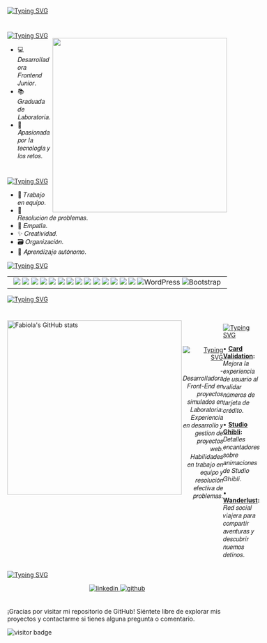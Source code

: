<a  href="https://git.io/typing-svg"><img src="https://readme-typing-svg.herokuapp.com?font=Fira+Code&pause=1000&color=F495BF&random=false&width=435&lines=%F0%9D%93%97%F0%9D%93%B8%F0%9D%93%B5%F0%9D%93%AA%2C++%F0%9D%93%A2%F0%9D%93%B8%F0%9D%94%82+%F0%9D%93%95%F0%9D%93%AA%F0%9D%93%AB%F0%9D%93%B2%F0%9D%93%B8%F0%9D%93%B5%F0%9D%93%AA+%F0%9D%93%95%F0%9D%93%B5%F0%9D%93%B8%F0%9D%93%BB%F0%9D%93%AE%F0%9D%93%BC!+%F0%9F%91%8B" alt="Typing SVG" /></a>
<p> 
<img  style="margin-top: 40px;" align="right" width="400px" src="https://38.media.tumblr.com/9e8b4f6eaf0e55021d5d4f49802709de/tumblr_na7aebnEbO1rk2t0fo1_r1_500.gif" >
</p>

<div style="margin-top: 40px;" align="left" width="800px">
<a href="https://git.io/typing-svg"><img src="https://readme-typing-svg.herokuapp.com?font=Fira+Code&pause=1000&color=F495BF&random=false&width=435&lines=%F0%9F%93%9D+%F0%9D%93%90%F0%9D%93%AC%F0%9D%93%AE%F0%9D%93%BB%F0%9D%93%AC%F0%9D%93%AA+%F0%9D%93%AD%F0%9D%93%AE+%F0%9D%93%B6%F0%9D%93%B2" alt="Typing SVG" /></a>
<ul>
  <li>💻 𝐷𝑒𝑠𝑎𝑟𝑟𝑜𝑙𝑙𝑎𝑑𝑜𝑟𝑎 𝐹𝑟𝑜𝑛𝑡𝑒𝑛𝑑 𝐽𝑢𝑛𝑖𝑜𝑟.</li>
  <li>📚 𝐺𝑟𝑎𝑑𝑢𝑎𝑑𝑎 𝑑𝑒 𝐿𝑎𝑏𝑜𝑟𝑎𝑡𝑜𝑟𝑖𝑎.</li>
  <li>🌟 𝐴𝑝𝑎𝑠𝑖𝑜𝑛𝑎𝑑𝑎 𝑝𝑜𝑟 𝑙𝑎 𝑡𝑒𝑐𝑛𝑜𝑙𝑜𝑔𝑖́𝑎 𝑦 𝑙𝑜𝑠 𝑟𝑒𝑡𝑜𝑠.</li>
</ul>
</div>
 <div style="margin-top: 40px;" align="left" width="400px">

[![Typing SVG](https://readme-typing-svg.herokuapp.com?font=Fira+Code&pause=1000&color=F495BF&random=false&width=435&lines=+%F0%9F%8E%AF+%F0%9D%93%97%F0%9D%93%AA%F0%9D%93%AB%F0%9D%93%B2%F0%9D%93%B5%F0%9D%93%B2%F0%9D%93%AD%F0%9D%93%AA%F0%9D%93%AD%F0%9D%93%AE%F0%9D%93%BC+%F0%9D%93%91%F0%9D%93%B5%F0%9D%93%AA%F0%9D%93%B7%F0%9D%93%AD%F0%9D%93%AA%F0%9D%93%BC)](https://git.io/typing-svg)
 <br>
 <ul>
  <li>🤝 𝑇𝑟𝑎𝑏𝑎𝑗𝑜 𝑒𝑛 𝑒𝑞𝑢𝑖𝑝𝑜.</li>
  <li>🧠 𝑅𝑒𝑠𝑜𝑙𝑢𝑐𝑖𝑜𝑛 𝑑𝑒 𝑝𝑟𝑜𝑏𝑙𝑒𝑚𝑎𝑠.</li>
  <li>🌈 𝐸𝑚𝑝𝑎𝑡𝑖́𝑎.</li>
  <li>✨ 𝐶𝑟𝑒𝑎𝑡𝑖𝑣𝑖𝑑𝑎𝑑.</li>
  <li>🗃️ 𝑂𝑟𝑔𝑎𝑛𝑖𝑧𝑎𝑐𝑖𝑜́𝑛.</li>
  <li>📖 𝐴𝑝𝑟𝑒𝑛𝑑𝑖𝑧𝑎𝑗𝑒 𝑎𝑢𝑡𝑜́𝑛𝑜𝑚𝑜.</li>
</ul>


</div>

[![Typing SVG](https://readme-typing-svg.herokuapp.com?font=Fira+Code&pause=1000&color=F495BF&random=false&width=435&lines=%F0%9F%9B%A0%EF%B8%8F+%F0%9D%93%97%F0%9D%93%AE%F0%9D%93%BB%F0%9D%93%BB%F0%9D%93%AA%F0%9D%93%B6%F0%9D%93%B2%F0%9D%93%AE%F0%9D%93%B7%F0%9D%93%BD%F0%9D%93%AA%F0%9D%93%BC+%F0%9D%93%A3%F0%9D%93%AE%F0%9D%93%AC%F0%9D%93%B7%F0%9D%93%B8%F0%9D%93%B5%C3%B3%F0%9D%93%B0%F0%9D%93%B2%F0%9D%93%AC%F0%9D%93%AA%F0%9D%93%BC)](https://git.io/typing-svg)
<div align="left">  
  <table><tr><td valign="top" width="33%">
<div align="center">  
 <img src="https://img.shields.io/badge/Jest-C21325?style=for-the-badge&logo=jest&logoColor=white" />
 <img src="https://img.shields.io/badge/Canva-%2300C4CC.svg?&style=for-the-badge&logo=Canva&logoColor=white" />
 <img src="https://img.shields.io/badge/Figma-F24E1E?style=for-the-badge&logo=figma&logoColor=white" />
 <img src="https://img.shields.io/badge/GIT-E44C30?style=for-the-badge&logo=git&logoColor=white" />
 <img src="https://img.shields.io/badge/Trello-0052CC?style=for-the-badge&logo=trello&logoColor=white" />
 <img src="https://img.shields.io/badge/JavaScript-323330?style=for-the-badge&logo=javascript&logoColor=F7DF1E" />
 <img src="https://img.shields.io/badge/HTML5-E34F26?style=for-the-badge&logo=html5&logoColor=white" />
 <img src="https://img.shields.io/badge/CSS3-1572B6?style=for-the-badge&logo=css3&logoColor=white" />
 <img src="https://img.shields.io/badge/VSCode-0078D4?style=for-the-badge&logo=visual%20studio%20code&logoColor=white" />
 <img src="https://img.shields.io/badge/Slack-4A154B?style=for-the-badge&logo=slack&logoColor=white" />
 <img src="https://img.shields.io/badge/Zoom-2D8CFF?style=for-the-badge&logo=zoom&logoColor=white" />
 <img src="https://img.shields.io/badge/Node.js-339933?style=for-the-badge&logo=nodedotjs&logoColor=white" />
 <img src="https://img.shields.io/badge/React-20232A?style=for-the-badge&logo=react&logoColor=61DAFB" />
 <img src="https://img.shields.io/badge/GitHub-100000?style=for-the-badge&logo=github&logoColor=white" />
  <img src="https://img.shields.io/badge/WordPress-21759B?style=for-the-badge&logo=wordpress&logoColor=white" alt="WordPress">
<img src="https://img.shields.io/badge/Bootstrap-7952B3?style=for-the-badge&logo=bootstrap&logoColor=white" alt="Bootstrap">
      </div>
    </td></tr></table>  
</div>
 
[![Typing SVG](https://readme-typing-svg.herokuapp.com?font=Fira+Code&pause=1000&color=F495BF&random=false&width=435&lines=%F0%9F%93%8A+%F0%9D%93%94%F0%9D%93%BC%F0%9D%93%BD%F0%9D%93%AA%F0%9D%93%AD%F0%9D%93%B2%F0%9D%93%BC%F0%9D%93%BD%F0%9D%93%B2%F0%9D%93%AC%F0%9D%93%AA%F0%9D%93%BC)](https://git.io/typing-svg)
 <br>
 <img  style="margin-top: 40px;" align="left" width="400px"  src="https://github-readme-stats.vercel.app/api?username=kellyfabiolafc&show_icons=true&theme=radical" alt="Fabiola's GitHub stats">
<br>
<br>

<div style="display: flex; justify-content: space-around;">
    <div   align="right" width="400px" >
      <br>
      <br>
      <br>
   <a href="https://git.io/typing-svg"><img src="https://readme-typing-svg.herokuapp.com?font=Fira+Code&pause=1000&color=F495BF&random=false&width=435&lines=%F0%9F%9A%80+%F0%9D%93%94%F0%9D%94%81%F0%9D%93%B9%F0%9D%93%AE%F0%9D%93%BB%F0%9D%93%B2%F0%9D%93%AE%F0%9D%93%B7%F0%9D%93%AC%F0%9D%93%B2%F0%9D%93%AA" alt="Typing SVG" /></a>
 <p> - 𝐷𝑒𝑠𝑎𝑟𝑟𝑜𝑙𝑙𝑎𝑑𝑜𝑟𝑎 𝐹𝑟𝑜𝑛𝑡-𝐸𝑛𝑑 𝑒𝑛 𝑝𝑟𝑜𝑦𝑒𝑐𝑡𝑜𝑠 𝑠𝑖𝑚𝑢𝑙𝑎𝑑𝑜𝑠 𝑒𝑛 <br> 𝐿𝑎𝑏𝑜𝑟𝑎𝑡𝑜𝑟𝑖𝑎: 𝐸𝑥𝑝𝑒𝑟𝑖𝑒𝑛𝑐𝑖𝑎 𝑒𝑛 𝑑𝑒𝑠𝑎𝑟𝑟𝑜𝑙𝑙𝑜 𝑦 𝑔𝑒𝑠𝑡𝑖𝑜𝑛 𝑑𝑒 <br> 
   𝑝𝑟𝑜𝑦𝑒𝑐𝑡𝑜𝑠  𝑤𝑒𝑏. 𝐻𝑎𝑏𝑖𝑙𝑖𝑑𝑎𝑑𝑒𝑠 𝑒𝑛 𝑡𝑟𝑎𝑏𝑎𝑗𝑜 𝑒𝑛 𝑒𝑞𝑢𝑖𝑝𝑜 𝑦 <br>
   𝑟𝑒𝑠𝑜𝑙𝑢𝑐𝑖𝑜́𝑛 𝑒𝑓𝑒𝑐𝑡𝑖𝑣𝑎 𝑑𝑒 𝑝𝑟𝑜𝑏𝑙𝑒𝑚𝑎𝑠.</p>
    </div>
    <div align="left" width="200px">
        <a href="https://git.io/typing-svg"><img src="https://readme-typing-svg.herokuapp.com?font=Fira+Code&pause=1000&color=F495BF&random=false&width=435&lines=+%F0%9F%8C%9F+%F0%9D%93%9F%F0%9D%93%BB%F0%9D%93%B8%F0%9D%94%82%F0%9D%93%AE%F0%9D%93%AC%F0%9D%93%BD%F0%9D%93%B8%F0%9D%93%BC+%F0%9D%93%93%F0%9D%93%AE%F0%9D%93%BC%F0%9D%93%BD%F0%9D%93%AA%F0%9D%93%AC%F0%9D%93%AA%F0%9D%93%AD%F0%9D%93%B8%F0%9D%93%BC" alt="Typing SVG" /></a>
<p>  • <strong><a href="https://kellyfabiolafc.github.io/DEV004-card-validation/"> Card Validation</a>:</strong> 𝑀𝑒𝑗𝑜𝑟𝑎 𝑙𝑎 𝑒𝑥𝑝𝑒𝑟𝑖𝑒𝑛𝑐𝑖𝑎
      𝑑𝑒 𝑢𝑠𝑢𝑎𝑟𝑖𝑜 𝑎𝑙  <br> 𝑣𝑎𝑙𝑖𝑑𝑎𝑟  𝑛𝑢́𝑚𝑒𝑟𝑜𝑠   𝑑𝑒
      𝑡𝑎𝑟𝑗𝑒𝑡𝑎 𝑑𝑒 𝑐𝑟𝑒́𝑑𝑖𝑡𝑜.</p>
      <p> • <strong><a href="https://kellyfabiolafc.github.io/DEV004-data-lovers/src/"> Studio Ghibli</a>:</strong> 𝐷𝑒𝑡𝑎𝑙𝑙𝑒𝑠 𝑒𝑛𝑐𝑎𝑛𝑡𝑎𝑑𝑜𝑟𝑒𝑠
      𝑠𝑜𝑏𝑟𝑒  <br> 𝑎𝑛𝑖𝑚𝑎𝑐𝑖𝑜𝑛𝑒𝑠 𝑑𝑒 𝑆𝑡𝑢𝑑𝑖𝑜 𝐺ℎ𝑖𝑏𝑙𝑖.</p>
    <p> • <strong><a href="https://wanderlust-kea.netlify.app/"> Wanderlust</a>:</strong> 𝑅𝑒𝑑 𝑠𝑜𝑐𝑖𝑎𝑙 𝑣𝑖𝑎𝑗𝑒𝑟𝑎 𝑝𝑎𝑟𝑎 𝑐𝑜𝑚𝑝𝑎𝑟𝑡𝑖𝑟  <br> 𝑎𝑣𝑒𝑛𝑡𝑢𝑟𝑎𝑠 𝑦 𝑑𝑒𝑠𝑐𝑢𝑏𝑟𝑖𝑟 𝑛𝑢𝑒𝑚𝑜𝑠 𝑑𝑒𝑡𝑖𝑛𝑜𝑠. </p>
    </div>
</div>
 

[![Typing SVG](https://readme-typing-svg.herokuapp.com?font=Fira+Code&pause=1000&color=F495BF&random=false&width=435&lines=%F0%9F%93%AC+%F0%9D%93%92%F0%9D%93%B8%F0%9D%93%B7%F0%9D%93%BD%F0%9D%93%AA%F0%9D%93%AC%F0%9D%93%BD%F0%9D%93%B8)](https://git.io/typing-svg)
 
<div align="center">
<a href="https://linkedin.com/in/fabiola-fc" target="_blank">
<img src=https://img.shields.io/badge/linkedin-%231E77B5.svg?&style=for-the-badge&logo=linkedin&logoColor=white alt=linkedin style="margin-bottom: 5px;" />
</a>
<a href="https://github.com/kellyfabiolafc" target="_blank">
<img src=https://img.shields.io/badge/github-%2324292e.svg?&style=for-the-badge&logo=github&logoColor=white alt=github style="margin-bottom: 5px;" />

</a>  

</div>  
 <br>


¡Gracias por visitar mi repositorio de GitHub! Siéntete libre de explorar mis proyectos y contactarme si tienes alguna pregunta o comentario.

![visitor badge](https://visitor-badge.laobi.icu/badge?page_id=kellyfabiolafc)

